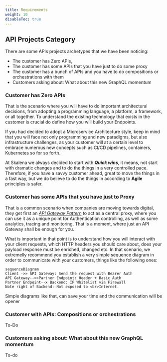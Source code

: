 ```yaml
---
title: Requirements
weight: 10
disableToc: true
---
```


## API Projects Category

There are some APIs projects archetypes that we have been noticing:
-   The customer has Zero APIs,
-   The customer has some APIs that you have just to do some proxy
-   The customer has a bunch of APIs and you have to do compositions or orchestrations with them
-   Customers asking about: What about this new GraphQL momentum

### Customer has Zero APIs

That is the scenario where you will have to do important architectural decisions, from adopting a programming language, a platform, a framework, or all together.
To understand the existing technology that exists in the customer is crucial do define how you will build your Endpoints.

If you had decided to adopt a Microservice Architecture style, keep in mind that you will face not only programming and new paradigms, but also infrastructure challenges, as your customer will at a certain level to embrace numerous new concepts such as CI/CD pipelines, containers, Kubernetes so for so forth.

At Skalena we always decided to start with ***Quick wins***, it means, not start with dramatic changes and to do the things in a very controlled pace. Therefore, if you have a savvy customer ahead, great to move the things in a fast way, but we do believe to do the things in according to **Agile** principles is safer.

### Customer has some APIs that you have just to Proxy 

That is a common scenario when companies are moving towards digital, they get first an *[API Gateway Pattern](https://microservices.io/patterns/apigateway.html)* to act as a central proxy, where you can use it as a unique point for Authentication controlling, as well as some analytics, tracing and monitoring. That is a moment, where just an API Gateway shall be enough for you. 

What is important in that point is to understand how you will interact with your client requests, which HTTP headers you should care about, does your payload response must be enriched, changed etc.  In that scenario, we extremelly recommend you establish a very simple sequence diagram in order to communicate with your customers, things like the following ones: 

```mermaid
sequenceDiagram
Client ->> API Gateway: Send the request with Bearer Auth
API Gateway-->>Partner Endpoint: Header + Basic Auth
Partner Endpoint--x Backend: IP Whitelist via Firewall
Note right of Backend: Not exposed to <br>Internet.

```
Simple diagrams like that, can save your time and the communication will be opener

### Customer with APIs: Compositions or orchestrations 

To-Do

### Customers asking about: What about this new GraphQL momentum

To-do


